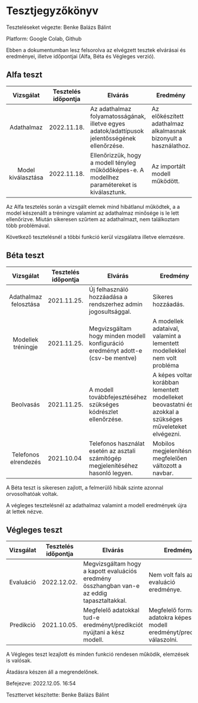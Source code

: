 # Tesztjegyzőkönyv

Teszteléseket végezte: Benke Balázs Bálint

Platform: Google Colab, Github

Ebben a dokumentumban lesz felsorolva az 
elvégzett tesztek elvárásai és eredményei, 
illetve időpontjai (Alfa, Béta és Végleges verzió).

## Alfa teszt
| Vizsgálat | Tesztelés időpontja | Elvárás | Eredmény | Hibák |
| :---: | --- | --- | --- | --- |
| Adathalmaz | 2022.11.18.| Az adathalmaz folyamatosságának, illetve egyes adatok/adattípusok jelentősségének ellenőrzése. | Az előkészített adathalmaz alkalmasnak bizonyult a használathoz. | Nem találtam hibát. |
| Model kiválasztása | 2022.11.18. | Ellenőrizzük, hogy a modell tényleg működőképes-e. A modellhez paramétereket is kiválasztunk. | Az importált modell működött. | Nem találtam hibát. |

Az Alfa tesztelés során a vizsgált elemek mind hibátlanul működtek, a a model készenállt a tréningre valamint az adathalmaz minősége is le lett ellenőrizve.
Miután sikeresen szűrtem az adathalmazt, nem találkoztam több problémával.

Következő tesztelésnél a többi funkció kerül 
vizsgálatra illetve elemzésre.
## Béta teszt

| Vizsgálat | Tesztelés időpontja | Elvárás | Eredmény | Hibák |
| :---: | --- | --- | --- | --- |
| Adathalmaz felosztása | 2021.11.25. | Új felhasználó hozzáadása a rendszerhez admin jogosultsággal. | Sikeres hozzáadás. | Nem találtam hibát. |
| Modellek tréningje | 2021.11.25. | Megvizsgáltam hogy minden modell konfiguráció eredményt adott-e (csv-be mentve) | A modellek adataival, valamint a lementett modellekkel nem volt probléma | Nem találtam hibát. |
| Beolvasás |2021.11.25. | A modell továbbfejesztéséhez szükséges kódrészlet ellenőrzése. | A képes voltam korábban lementett modelleket beovastatni és azokkal a szükséges műveleteket elvégezni. | Nem találtam hibát. |
| Telefonos elrendezés | 2021.10.04 | Telefonos használat esetén az asztali számítógép megjelenítéséhez hasonló legyen. | Mobilos megjelenítésnél megfelelően változott a navbar. | Nem találtam hibát. |



A Béta teszt is sikeresen zajlott, a felmerülő hibák szinte azonnal orvosolhatóak voltak.

A végleges tesztelésnél az adathalmaz valamint a modell eredmények újra át lettek nézve.
## Végleges teszt
| Vizsgálat | Tesztelés időpontja | Elvárás | Eredmény | Hibák |
| :---: | --- | --- | --- | --- |
| Evaluáció | 2022.12.02. | Megvizsgáltam hogy a kapott evaluációs eredmény összhangban van-e az eddig tapasztaltakkal.  | Nem volt fals az evaluáció eredménye. | Nem találtam hibát. |
| Predikció | 2021.10.05. | Megfelelő adatokkal tud-e eredményt/predikciót nyújtani a kész modell. | Megfelelő formájú adatokra képes volt a modell eredményt/predikciót válaszolni. | Nem találtam hibát. |



A Végleges teszt lezajlott és minden funkció rendesen működik, elemzések is valósak.

Átadásra készen áll a megrendelőnek.

Befejezve: 2022.12.05. 16:54 

Teszttervet készítette: Benke Balázs Bálint
